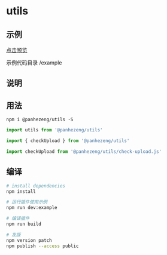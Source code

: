 # utils

## 示例

[点击预览](https://panhezeng.github.io/utils-js/)

示例代码目录 /example

## 说明

   

## 用法

`npm i @panhezeng/utils -S`

```javascript
import utils from '@panhezeng/utils'

import { checkUpload } from '@panhezeng/utils'

import checkUpload from '@panhezeng/utils/check-upload.js'

```

## 编译

``` bash
# install dependencies
npm install

# 运行插件使用示例
npm run dev:example

# 编译插件
npm run build

# 发版
npm version patch
npm publish --access public
```

